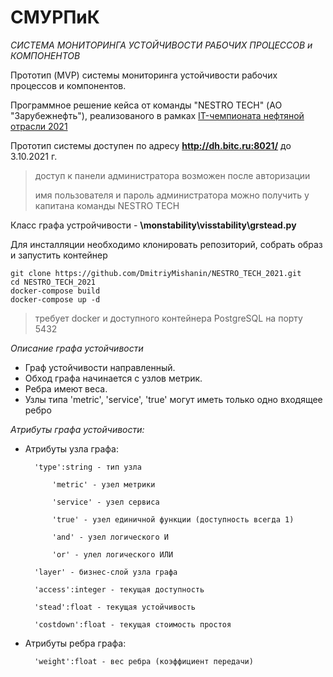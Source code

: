 # СМУРПиК
*СИСТЕМА МОНИТОРИНГА УСТОЙЧИВОСТИ РАБОЧИХ ПРОЦЕССОВ и КОМПОНЕНТОВ*

Прототип (MVP) системы мониторинга устойчивости рабочих процессов и компонентов.

Программное решение кейса от команды "NESTRO TECH" (АО "Зарубежнефть"), реализованого в рамках [IT-чемпионата нефтяной отрасли 2021](https://it-oilchamp.ru/)

Прототип системы доступен по адресу **http://dh.bitc.ru:8021/** до 3.10.2021 г.
>  доступ к панели администратора возможен после авторизации
>
> имя пользователя и пароль администратора можно получить у капитана команды NESTRO TECH

Класс графа устройчивости - **\monstability\visstability\grstead.py**

Для инсталляции необходимо клонировать репозиторий, собрать образ и запустить контейнер
```
git clone https://github.com/DmitriyMishanin/NESTRO_TECH_2021.git
cd NESTRO_TECH_2021
docker-compose build
docker-compose up -d
```
> требует docker и доступного контейнера PostgreSQL на порту 5432

*Описание графа устойчивости*

* Граф устойчивости направленный.
* Обход графа начинается с узлов метрик.
* Ребра имеют веса.
* Узлы типа 'metric', 'service', 'true' могут иметь только одно входящее ребро

*Атрибуты графа устойчивости:*
* Атрибуты узла графа:

        'type':string - тип узла

            'metric' - узел метрики
            
            'service' - узел сервиса
            
            'true' - узел единичной функции (доступность всегда 1)
            
            'and' - узел логического И
            
            'or' - улел логического ИЛИ
            
        'layer' - бизнес-слой узла графа
         
        'access':integer - текущая доступность
        
        'stead':float - текущая устойчивость
        
        'costdown':float - текущая стоимость простоя        

* Атрибуты ребра графа:

        'weight':float - вес ребра (коэффициент передачи)
    
